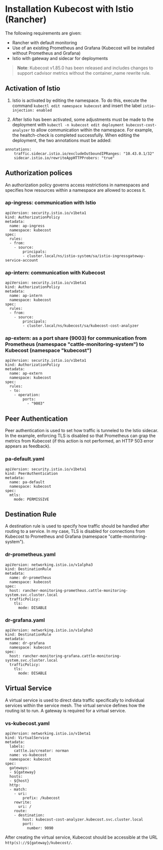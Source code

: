 Installation Kubecost with Istio (Rancher)
================================

The following requirements are given:
- Rancher with default monitoring
- Use of an existing Prometheus and Grafana (Kubecost will be installed without Prometheus and Grafana)
- Istio with gateway and sidecar for deployments

> **Note**: Kubecost v1.85.0 has been released and includes changes to support cadvisor metrics without the container_name rewrite rule.

## Activation of Istio


1.	Istio is activated by editing the namespace. To do this, execute the command
	`kubectl edit namespace kubecost` and insert the label `istio-injection: enabled`
	
2.	After Istio has been activated, some adjustments must be made to the deployment with
	`kubectl -n kubecost edit deployment kubecost-cost-analyzer` to allow communication within the namespace. For example, the healtch-check is completed successfully. When editing the deployment, the two annotations must be added: 
```
annotations:
	traffic.sidecar.istio.io/excludeOutboundIPRanges: "10.43.0.1/32"
	sidecar.istio.io/rewriteAppHTTPProbers: "true"
```

## Authorization polices


An authorization policy governs access restrictions in namespaces and specifies how
resources within a namespace are allowed to access it.

### ap-ingress: communication with Istio

```
apiVersion: security.istio.io/v1beta1
kind: AuthorizationPolicy
metadata:
  name: ap-ingress
  namespace: kubecost
spec:
  rules:
  - from:
    - source:
        principals:
        - cluster.local/ns/istio-system/sa/istio-ingressgateway-service-account
```

### ap-intern:  communication with Kubecost

```
apiVersion: security.istio.io/v1beta1
kind: AuthorizationPolicy
metadata:
  name: ap-intern
  namespace: kubecost
spec:
  rules:
  - from:
    - source:
        principals:
        - cluster.local/ns/kubecost/sa/kubecost-cost-analyzer
```

### ap-extern: as a port share (9003) for communication from Prometheus (namespace "cattle-monitoring-system") to Kubecost (namespace "kubecost")

```
apiVersion: security.istio.io/v1beta1
kind: AuthorizationPolicy
metadata:
  name: ap-extern
  namespace: kubecost
spec:
  rules:
  - to:
    - operation:
        ports:
          - "9003"
```

## Peer Authentication


Peer authentication is used to set how traffic is tunneled to the Istio sidecar. In the example, enforcing TLS is disabled so that Prometheus can grap the metrics from Kubecost (if this action is not performed, an HTTP 503 error appears as feedback).

### pa-default.yaml

```
apiVersion: security.istio.io/v1beta1
kind: PeerAuthentication
metadata:
  name: pa-default
  namespace: kubecost
spec:
  mtls:
    mode: PERMISSIVE
```

## Destination Rule


A destination rule is used to specify how traffic should be handled after routing to a
service. In my case, TLS is disabled for connections from Kubecost to Prometheus and Grafana
(namespace "cattle-monitoring-system").

### dr-prometheus.yaml 
```
apiVersion: networking.istio.io/v1alpha3
kind: DestinationRule
metadata:
  name: dr-prometheus
  namespace: kubecost
spec:
  host: rancher-monitoring-prometheus.cattle-monitoring-system.svc.cluster.local
  trafficPolicy:
    tls:
      mode: DISABLE
```

### dr-grafana.yaml 
```
apiVersion: networking.istio.io/v1alpha3
kind: DestinationRule
metadata:
  name: dr-grafana
  namespace: kubecost
spec:
  host: rancher-monitoring-grafana.cattle-monitoring-system.svc.cluster.local
  trafficPolicy:
    tls:
      mode: DISABLE
```

## Virtual Service

A virtual service is used to direct data traffic specifically to individual services
within the service mesh. The virtual service defines how the routing ist to run. A gateway
is required for a virtual service.

### vs-kubecost.yaml

```
apiVersion: networking.istio.io/v1beta1
kind: VirtualService
metadata:
  labels:
    cattle.io/creator: norman
  name: vs-kubecost
  namespace: kubecost
spec:
  gateways:
  - ${gateway}
  hosts:
  - ${host}
  http:
  - match:
    - uri:
        prefix: /kubecost
    rewrite:
      uri: /
    route:
    - destination:
        host: kubecost-cost-analyzer.kubecost.svc.cluster.local
        port:
          number: 9090
```

After creating the virtual service, Kubecost should be accessible at the URL
`http(s)://${gateway}/kubecost/`.




<!--- {"article":"4408175613719","section":"4402815636375","permissiongroup":"1500001277122"} --->
